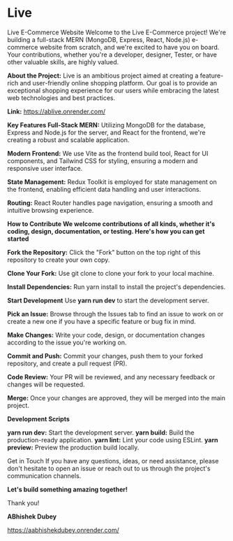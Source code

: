 # Live
Live E-Commerce Website Welcome to the Live E-Commerce project! We're building a full-stack MERN (MongoDB, Express, React, Node.js) e-commerce website from scratch, and we're excited to have you on board. Your contributions, whether you're a developer, designer, Tester, or have other valuable skills, are highly valued.

**About the Project:**
Live is an ambitious project aimed at creating a feature-rich and user-friendly online shopping platform. Our goal is to provide an exceptional shopping experience for our users while embracing the latest web technologies and best practices.

**Link:** 
https://ablive.onrender.com/

**Key Features Full-Stack MERN:**
Utilizing MongoDB for the database, Express and Node.js for the server, and React for the frontend, we're creating a robust and scalable application.

**Modern Frontend:**
We use Vite as the frontend build tool, React for UI components, and Tailwind CSS for styling, ensuring a modern and responsive user interface.

**State Management:**
Redux Toolkit is employed for state management on the frontend, enabling efficient data handling and user interactions.

**Routing:**
React Router handles page navigation, ensuring a smooth and intuitive browsing experience.


**How to Contribute We welcome contributions of all kinds, whether it's coding, design, documentation, or testing. Here's how you can get started**



**Fork the Repository:**
Click the "Fork" button on the top right of this repository to create your own copy.

**Clone Your Fork:**
Use git clone to clone your fork to your local machine.

**Install Dependencies:**
Run yarn install to install the project's dependencies.

**Start Development**
Use **yarn run dev** to start the development server.

**Pick an Issue:**
Browse through the Issues tab to find an issue to work on or create a new one if you have a specific feature or bug fix in mind.

**Make Changes:**
Write your code, design, or documentation changes according to the issue you're working on.

**Commit and Push:**
Commit your changes, push them to your forked repository, and create a pull request (PR).

**Code Review:**
Your PR will be reviewed, and any necessary feedback or changes will be requested.

**Merge:**
Once your changes are approved, they will be merged into the main project.

**Development Scripts**

**yarn run dev:** Start the development server. 
**yarn build:** Build the production-ready application. 
**yarn lint:** Lint your code using ESLint. 
**yarn preview:** Preview the production build locally.

Get in Touch If you have any questions, ideas, or need assistance, please don't hesitate to open an issue or reach out to us through the project's communication channels.

**Let's build something amazing together!**


Thank you!


**ABhishek Dubey**


https://aabhishekdubey.onrender.com/
